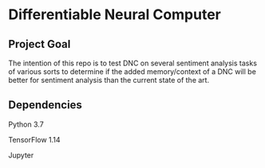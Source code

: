 # Differentiable Neural Computer

## Project Goal 
The intention of this repo is to test DNC on several sentiment analysis tasks of various sorts to determine if the added memory/context of a DNC will be better for sentiment analysis than the current state of the art.

## Dependencies

Python 3.7

TensorFlow 1.14

Jupyter